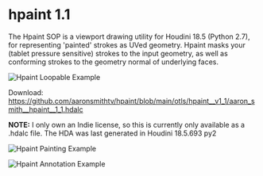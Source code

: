# hpaint 1.1
The Hpaint SOP is a viewport drawing utility for Houdini 18.5 (Python 2.7), for representing 'painted' strokes as UVed geometry. Hpaint masks your (tablet pressure sensitive) strokes to the input geometry, as well as conforming strokes to the geometry normal of underlying faces.

![Hpaint Loopable Example](https://github.com/aaronsmithtv/hpaint/blob/main/examples/images/hpaint_doc_gif_003b.gif)

Download: https://github.com/aaronsmithtv/hpaint/blob/main/otls/hpaint__v1_1/aaron_smith__hpaint__1_1.hdalc

**NOTE:** I only own an Indie license, so this is currently only available as a .hdalc file. The HDA was last generated in Houdini 18.5.693 py2

![Hpaint Painting Example](https://github.com/aaronsmithtv/hpaint/blob/main/examples/images/hpaint_doc_gif_001.gif)

![Hpaint Annotation Example](https://github.com/aaronsmithtv/hpaint/blob/main/examples/images/hpaint_doc_gif_002.gif)
